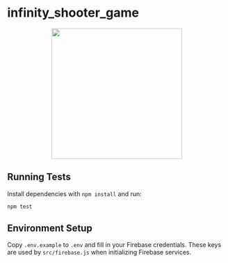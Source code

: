 # infinity_shooter_game

<div align="center">
<img src="https://github.com/RafaelChipitelli/infinity_shooter_game/assets/136379012/7cdeae70-4d88-43d5-b68b-9ca40578d132" width="300px"/>
</div>

## Running Tests

Install dependencies with `npm install` and run:

```bash
npm test
```

## Environment Setup

Copy `.env.example` to `.env` and fill in your Firebase credentials. These keys are
used by `src/firebase.js` when initializing Firebase services.
